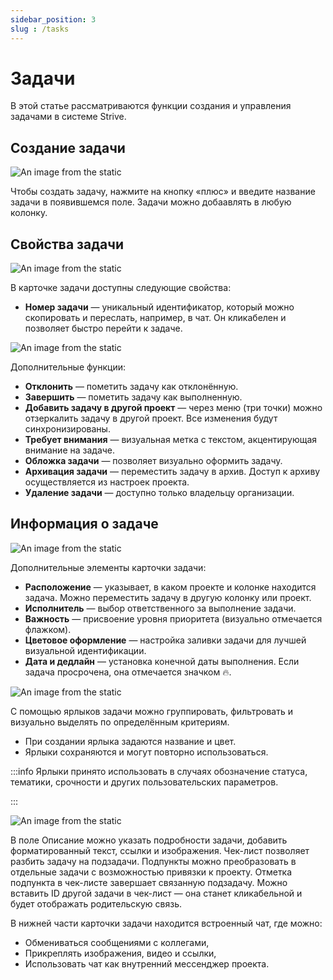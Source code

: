 ```yaml
---
sidebar_position: 3
slug : /tasks
---
```


# Задачи

В этой статье рассматриваются функции создания и управления задачами в системе Strive.

## Создание задачи

![An image from the static](/img/add_task.png)

Чтобы создать задачу, нажмите на кнопку «плюс» и введите название задачи в появившемся поле. Задачи можно добаавлять в любую колонку.
 
## Свойства задачи

![An image from the static](/img/task_number.png)

В карточке задачи доступны следующие свойства:

- **Номер задачи** — уникальный идентификатор, который можно скопировать и переслать, например, в чат. Он кликабелен и позволяет быстро перейти к задаче.

![An image from the static](/img/task_properties.png)


Дополнительные функции:
- **Отклонить** — пометить задачу как отклонённую.
- **Завершить** — пометить задачу как выполненную.
- **Добавить задачу в другой проект** — через меню (три точки) можно отзеркалить задачу в другой проект. Все изменения будут синхронизированы.
- **Требует внимания** — визуальная метка с текстом, акцентирующая внимание на задаче.
- **Обложка задачи** — позволяет визуально оформить задачу.
- **Архивация задачи** — переместить задачу в архив. Доступ к архиву осуществляется из настроек проекта.
- **Удаление задачи** — доступно только владельцу организации.

## Информация о задаче

![An image from the static](/img/task_information.png)

Дополнительные элементы карточки задачи:

- **Расположение** — указывает, в каком проекте и колонке находится задача. Можно переместить задачу в другую колонку или проект.
- **Исполнитель** — выбор ответственного за выполнение задачи.
- **Важность** — присвоение уровня приоритета (визуально отмечается флажком).
- **Цветовое оформление** — настройка заливки задачи для лучшей визуальной идентификации.
- **Дата и дедлайн** — установка конечной даты выполнения. Если задача просрочена, она отмечается значком 🔥.

![An image from the static](/img/task_label.png)

С помощью ярлыков задачи можно группировать, фильтровать и визуально выделять по определённым критериям.
- При создании ярлыка задаются название и цвет.
- Ярлыки сохраняются и могут повторно использоваться.

:::info
Ярлыки принято использовать в случаях обозначение статуса, тематики, срочности и других пользовательских параметров.

:::



![An image from the static](/img/task_description.png)


В поле Описание можно указать подробности задачи, добавить форматированный текст, ссылки и изображения.
Чек-лист позволяет разбить задачу на подзадачи.
Подпункты можно преобразовать в отдельные задачи с возможностью привязки к проекту.
Отметка подпункта в чек-листе завершает связанную подзадачу.
Можно вставить ID другой задачи в чек-лист — она станет кликабельной и будет отображать родительскую связь.

В нижней части карточки задачи находится встроенный чат, где можно:
- Обмениваться сообщениями с коллегами,
- Прикреплять изображения, видео и ссылки,
- Использовать чат как внутренний мессенджер проекта.